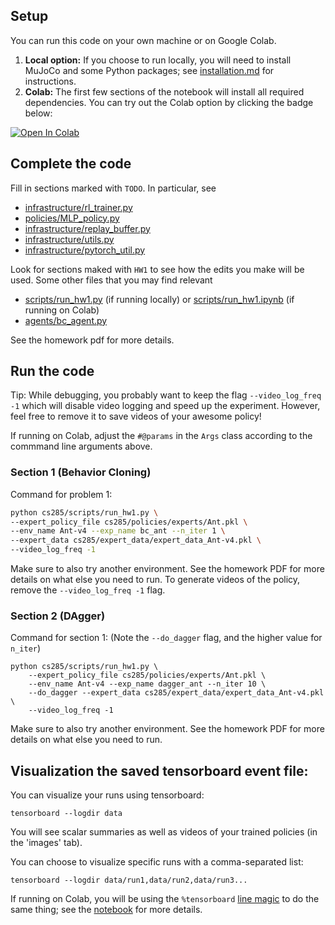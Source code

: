 ## Setup

You can run this code on your own machine or on Google Colab. 

1. **Local option:** If you choose to run locally, you will need to install MuJoCo and some Python packages; see [installation.md](installation.md) for instructions.
2. **Colab:** The first few sections of the notebook will install all required dependencies. You can try out the Colab option by clicking the badge below:

[![Open In Colab](https://colab.research.google.com/assets/colab-badge.svg)](https://colab.research.google.com/github/berkeleydeeprlcourse/homework_fall2022/blob/master/hw1/cs285/scripts/run_hw1.ipynb)

## Complete the code

Fill in sections marked with `TODO`. In particular, see
 - [infrastructure/rl_trainer.py](cs285/infrastructure/rl_trainer.py)
 - [policies/MLP_policy.py](cs285/policies/MLP_policy.py)
 - [infrastructure/replay_buffer.py](cs285/infrastructure/replay_buffer.py)
 - [infrastructure/utils.py](cs285/infrastructure/utils.py)
 - [infrastructure/pytorch_util.py](cs285/infrastructure/pytorch_util.py)

Look for sections maked with `HW1` to see how the edits you make will be used.
Some other files that you may find relevant
 - [scripts/run_hw1.py](cs285/scripts/run_hw1.py) (if running locally) or [scripts/run_hw1.ipynb](cs285/scripts/run_hw1.ipynb) (if running on Colab)
 - [agents/bc_agent.py](cs285/agents/bc_agent.py)

See the homework pdf for more details.

## Run the code

Tip: While debugging, you probably want to keep the flag `--video_log_freq -1` which will disable video logging and speed up the experiment. However, feel free to remove it to save videos of your awesome policy!

If running on Colab, adjust the `#@params` in the `Args` class according to the commmand line arguments above.

### Section 1 (Behavior Cloning)
Command for problem 1:

```bash
python cs285/scripts/run_hw1.py \
--expert_policy_file cs285/policies/experts/Ant.pkl \
--env_name Ant-v4 --exp_name bc_ant --n_iter 1 \
--expert_data cs285/expert_data/expert_data_Ant-v4.pkl \
--video_log_freq -1
```

Make sure to also try another environment.
See the homework PDF for more details on what else you need to run.
To generate videos of the policy, remove the `--video_log_freq -1` flag.

### Section 2 (DAgger)
Command for section 1:
(Note the `--do_dagger` flag, and the higher value for `n_iter`)

```
python cs285/scripts/run_hw1.py \
    --expert_policy_file cs285/policies/experts/Ant.pkl \
    --env_name Ant-v4 --exp_name dagger_ant --n_iter 10 \
    --do_dagger --expert_data cs285/expert_data/expert_data_Ant-v4.pkl \
	--video_log_freq -1
```

Make sure to also try another environment.
See the homework PDF for more details on what else you need to run.

## Visualization the saved tensorboard event file:

You can visualize your runs using tensorboard:
```
tensorboard --logdir data
```

You will see scalar summaries as well as videos of your trained policies (in the 'images' tab).

You can choose to visualize specific runs with a comma-separated list:
```
tensorboard --logdir data/run1,data/run2,data/run3...
```

If running on Colab, you will be using the `%tensorboard` [line magic](https://ipython.readthedocs.io/en/stable/interactive/magics.html) to do the same thing; see the [notebook](cs285/scripts/run_hw1.ipynb) for more details.

